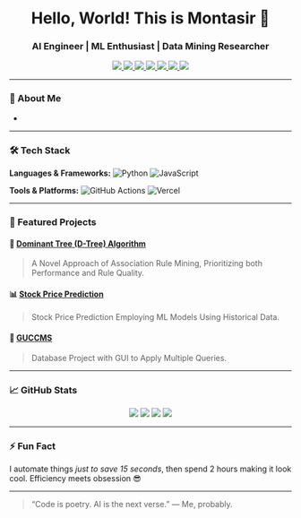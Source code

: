 <h1 align="center">Hello, World! This is Montasir 👋</h1>
<h3 align="center">AI Engineer | ML Enthusiast | Data Mining Researcher</h3>

<p align="center">
  <a href="https://www.linkedin.com/in/md-montasir-rahman/" target="_blank" rel="noopener noreferrer">
    <img src="https://img.shields.io/badge/LinkedIn-%230077B5.svg?&style=flat&logo=linkedin&logoColor=white" />
  </a>
  <a href="https://github.com/Montasir-Rahman">
    <img src="https://img.shields.io/github/followers/Montasir-Rahman?label=Follow&style=social" />
  </a>
  <a href="mailto:montasirrahmanhridoy@gmail.com">
    <img src="https://img.shields.io/badge/Email-%23D14836.svg?&style=flat&logo=gmail&logoColor=white" />
  </a>
  <a href="https://scholar.google.com/citations?user=Q9g173EAAAAJ" target="_blank" rel="noopener noreferrer">
  <img src="https://img.shields.io/badge/Google_Scholar-4285F4.svg?&style=flat&logo=google-scholar&logoColor=white" />
  </a>
  <a href="https://ieeexplore.ieee.org/author/611344315864521" target="_blank" rel="noopener noreferrer">
  <img src="https://img.shields.io/badge/IEEE_Xplore-00629B.svg?&style=flat&logo=ieee&logoColor=white" />
  </a>
  <a href="https://orcid.org/0009-0002-0421-8835" target="_blank" rel="noopener noreferrer">
  <img src="https://img.shields.io/badge/ORCID-A6CE39.svg?&style=flat&logo=orcid&logoColor=white" />
  </a>
  <a href="https://www.researchgate.net/profile/Md-Rahman-1907" target="_blank" rel="noopener noreferrer">
  <img src="https://img.shields.io/badge/ResearchGate-00CCBB.svg?&style=flat&logo=researchgate&logoColor=white" />
  </a> 
</p>

---

### 🧠 About Me

- 

---

### 🛠️ Tech Stack

**Languages & Frameworks:**
![Python](https://img.shields.io/badge/Python-3670A0?style=for-the-badge&logo=python&logoColor=white)
![JavaScript](https://img.shields.io/badge/JavaScript-F7DF1E?style=for-the-badge&logo=javascript&logoColor=black)

**Tools & Platforms:**
![GitHub Actions](https://img.shields.io/badge/GitHub_Actions-2088FF?style=for-the-badge&logo=github-actions&logoColor=white)
![Vercel](https://img.shields.io/badge/Vercel-000000?style=for-the-badge&logo=vercel&logoColor=white)

---

### 📌 Featured Projects

#### 🧠 [Dominant Tree (D-Tree) Algorithm](https://github.com/Montasir-Rahman/D-Tree-Algorithm)
> A Novel Approach of Association Rule Mining, Prioritizing both Performance and Rule Quality.

#### 📊 [Stock Price Prediction](https://github.com/Montasir-Rahman/Stock-Price-Prediction)
> Stock Price Prediction Employing ML Models Using Historical Data.

#### 🚀 [GUCCMS](https://github.com/Montasir-Rahman/GUCCMS)
> Database Project with GUI to Apply Multiple Queries.

---

### 📈 GitHub Stats

<div align="center">

<!-- GitHub Stats Card -->
<img src="https://github-readme-stats.vercel.app/api?username=Montasir-Rahman&show_icons=true&theme=radical&rank_icon=github&hide_rank=false&include_all_commits=true&custom_title=🔥%20Montasir's%20GitHub%20Stats" />

<!-- Top Languages Card -->
<img src="https://github-readme-stats.vercel.app/api/top-langs/?username=Montasir-Rahman&layout=compact&theme=radical&langs_count=10&hide=css,html" />

<!-- Streak Stats -->
<img src="https://github-readme-streak-stats.herokuapp.com/?user=Montasir-Rahman&theme=radical" />

<!-- Trophies (Shiny!) -->
<img src="https://github-profile-trophy.vercel.app/?username=Montasir-Rahman&theme=radical&no-bg=true&no-frame=true&rank=SSS,SS,S,AAA,AA,A,B" />

</div>

---

### ⚡ Fun Fact

I automate things *just to save 15 seconds*, then spend 2 hours making it look cool. Efficiency meets obsession 😎

---

> “Code is poetry. AI is the next verse.” — Me, probably.

